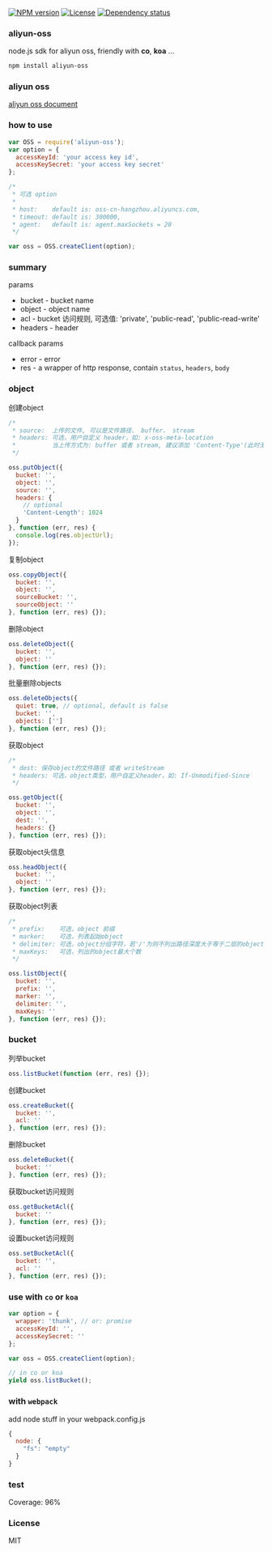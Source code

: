[![NPM version][npm-img]][npm-url]
[![License][license-img]][license-url]
[![Dependency status][david-img]][david-url]

### aliyun-oss
node.js sdk for aliyun oss, friendly with **co**, **koa** ...

```bash
npm install aliyun-oss
```

### aliyun oss
[aliyun oss document](http://imgs-storage.cdn.aliyuncs.com/help/oss/OSS_API_20131015.pdf?spm=5176.383663.5.23.OEtIjV&file=OSS_API_20131015.pdf)

### how to use
```js
var OSS = require('aliyun-oss');
var option = {
  accessKeyId: 'your access key id',
  accessKeySecret: 'your access key secret'
};

/*
 * 可选 option
 *
 * host:    default is: oss-cn-hangzhou.aliyuncs.com,
 * timeout: default is: 300000,
 * agent:   default is: agent.maxSockets = 20
 */

var oss = OSS.createClient(option);
```

### summary

params

* bucket  - bucket name
* object  - object name
* acl     - bucket 访问规则, 可选值: 'private', 'public-read', 'public-read-write'
* headers - header

callback params

* error - error
* res   - a wrapper of http response, contain `status`, `headers`, `body`


### object

创建object
```js
/*
 * source:  上传的文件, 可以是文件路径、 buffer、 stream
 * headers: 可选，用户自定义 header，如: x-oss-meta-location
 *          当上传方式为: buffer 或者 stream, 建议添加 'Content-Type'(此时无法根据扩展名判断)
 */

oss.putObject({
  bucket: '',
  object: '',
  source: '',
  headers: {
    // optional
    'Content-Length': 1024
  }
}, function (err, res) {
  console.log(res.objectUrl);
});
```

复制object
```js
oss.copyObject({
  bucket: '',
  object: '',
  sourceBucket: '',
  sourceObject: ''
}, function (err, res) {});
```

删除object
```js
oss.deleteObject({
  bucket: '',
  object: ''
}, function (err, res) {});
```

批量删除objects
```js
oss.deleteObjects({
  quiet: true, // optional, default is false
  bucket: '',
  objects: ['']
}, function (err, res) {});
```

获取object
```js
/*
 * dest: 保存object的文件路径 或者 writeStream
 * headers: 可选，object类型，用户自定义header，如: If-Unmodified-Since
 */

oss.getObject({
  bucket: '',
  object: '',
  dest: '',
  headers: {}
}, function (err, res) {});
```

获取object头信息
```js
oss.headObject({
  bucket: '',
  object: ''
}, function (err, res) {});
```

获取object列表
```js
/*
 * prefix:    可选，object 前缀
 * marker:    可选，列表起始object
 * delimiter: 可选，object分组字符，若'/'为则不列出路径深度大于等于二层的object。
 * maxKeys:   可选，列出的object最大个数
 */

oss.listObject({
  bucket: '',
  prefix: '',
  marker: '',
  delimiter: '',
  maxKeys: ''
}, function (err, res) {});
```


### bucket

列举bucket
```js
oss.listBucket(function (err, res) {});
```

创建bucket
```js
oss.createBucket({
  bucket: '',
  acl: ''
}, function (err, res) {});
```

删除bucket
```js
oss.deleteBucket({
  bucket: ''
}, function (err, res) {});
```

获取bucket访问规则
```js
oss.getBucketAcl({
  bucket: ''
}, function (err, res) {});
```

设置bucket访问规则
```js
oss.setBucketAcl({
  bucket: '',
  acl: ''
}, function (err, res) {});
```

### use with `co` or `koa`

```js
var option = {
  wrapper: 'thunk', // or: promise
  accessKeyId: '',
  accessKeySecret: ''
};

var oss = OSS.createClient(option);

// in co or koa
yield oss.listBucket();
```

### with `webpack`
add node stuff in your webpack.config.js
```js
{
  node: {
    "fs": "empty"
  }
}
```

### test
Coverage: 96%

### License
MIT

[npm-img]: https://img.shields.io/npm/v/aliyun-oss.svg?style=flat-square
[npm-url]: https://npmjs.org/package/aliyun-oss
[license-img]: https://img.shields.io/badge/license-MIT-green.svg?style=flat-square
[license-url]: http://opensource.org/licenses/MIT
[david-img]: https://img.shields.io/david/coderhaoxin/aliyun-oss.svg?style=flat-square
[david-url]: https://david-dm.org/coderhaoxin/aliyun-oss
